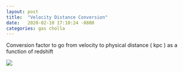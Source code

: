 ```yaml
---
layout: post
title:  "Velocity Distance Conversion"
date:   2020-02-10 17:10:24 -0800
categories: gas cholla
---
```


Conversion factor to go from velocity to physical distance ( kpc ) as a function of redshift 


<img src="{{ site.url }}assets/images/velocity_distance_conversion.png">
